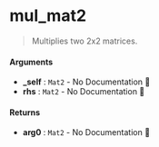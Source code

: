 # mul\_mat2

>  Multiplies two 2x2 matrices.

#### Arguments

- **\_self** : `Mat2` \- No Documentation 🚧
- **rhs** : `Mat2` \- No Documentation 🚧

#### Returns

- **arg0** : `Mat2` \- No Documentation 🚧